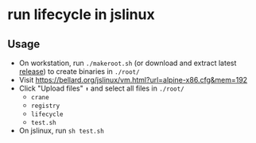 # run lifecycle in jslinux

## Usage
* On workstation, run `./makeroot.sh` (or download and extract latest [release](https://github.com/micahyoung/jslinux-lifecycle/releases)) to create binaries in `./root/`
* Visit https://bellard.org/jslinux/vm.html?url=alpine-x86.cfg&mem=192
* Click "Upload files" `⬆` and select all files in `./root/`
  * `crane`
  * `registry`
  * `lifecycle`
  * `test.sh`
* On jslinux, run `sh test.sh`
